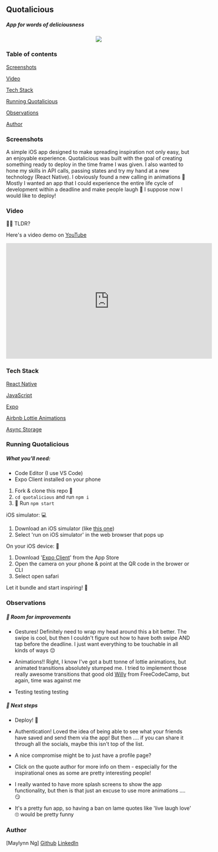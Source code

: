 ## Quotalicious

##### App for words of deliciousness 

<p align="center">
  <img src="https://s8.gifyu.com/images/quotaliciousLogo.gif" />
</p>

### Table of contents

[Screenshots](#screen-shots)

[Video](#video)

[Tech Stack](#tech-stack)  

[Running Quotalicious](#running-quotalicious)  

[Observations](#observations)  

[Author](#author)  



### Screenshots

A simple iOS app designed to make spreading inspiration not only easy, but an enjoyable experience. Quotalicious was built with the goal of creating something ready to deploy in the time frame I was given. I also wanted to hone my skills in API calls, passing states and try my hand at a new technology (React Native). I obviously found a new calling in animations :green_heart: Mostly I wanted an app that I could experience the entire life cycle of development within a deadline and make people laugh :grimacing: I suppose now I would like to deploy!





### Video

:no_good_woman: TLDR?

Here's a video demo on [YouTube](https://youtu.be/7rETqXeTP14)

<iframe width="560" height="315" src="https://www.youtube.com/embed/7rETqXeTP14" frameborder="0" allow="accelerometer; autoplay; encrypted-media; gyroscope; picture-in-picture" allowfullscreen></iframe>



### Tech Stack

[React Native](https://reactnative.dev/)  

[JavaScript](https://www.javascript.com/)  

[Expo](https://expo.io/)  

[Airbnb Lottie Animations](https://airbnb.io/lottie/#/)  

[Async Storage](https://github.com/react-native-community/async-storage)  



### Running Quotalicious

##### What you'll need:

- Code Editor (I use VS Code)
- Expo Client installed on your phone



1. Fork & clone this repo :fork_and_knife:
2. `cd quotalicious` and run `npm i` 
3. :rocket: Run `npm start` 



iOS simulator: :computer:

1. Download an iOS simulator (like [this one](https://apps.apple.com/gb/app/xcode/id497799835?mt=12))
2. Select 'run on iOS simulator' in the web browser that pops up



On your iOS device: :iphone:

1. Download '[Expo Client](https://apps.apple.com/gb/app/expo-client/id982107779)' from the App Store
2. Open the camera on your phone & point at the QR code in the brower or CLI
3. Select open safari



Let it bundle and start inspiring! :dizzy:



### Observations

##### 🧰 Room for improvements

- Gestures! Definitely need to wrap my head around this a bit better. The swipe is cool, but then I couldn't figure out how to have both swipe AND tap before the deadline. I just want everything to be touchable in all kinds of ways :pensive:

- Animations!! Right, I know I've got a butt tonne of lottie animations, but animated transitions absolutely stumped me. I tried to implement those really awesome transitions that good old [Willy](https://www.youtube.com/user/wcandill) from FreeCodeCamp, but again, time was against me
- Testing testing testing 



##### :wrench: Next steps

- Deploy! :tada: 

- Authentication! Loved the idea of being able to see what your friends have saved and send them via the app! But then .... if you can share it through all the socials, maybe this isn't top of the list.

- A nice compromise might be to just have a profile page? 

- Click on the quote author for more info on them - especially for the inspirational ones as some are pretty interesting people!

- I really wanted to have more splash screens to show the app functionality, but then is that just an excuse to use more animations .... :smirk:

- It's a pretty fun app, so having a ban on lame quotes like 'live laugh love' :roll_eyes: would be pretty funny

  

### Author

[Maylynn Ng]  [Github](https://github.com/maylynn-ng/) [LinkedIn](https://www.linkedin.com/in/maylynn-ng/) 
